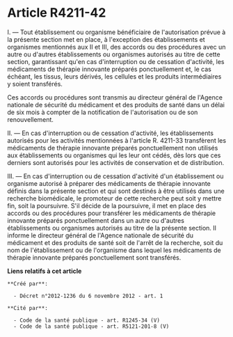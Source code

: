 # Article R4211-42

I. ― Tout établissement ou organisme bénéficiaire de l'autorisation prévue à la présente section met en place, à l'exception
des établissements et organismes mentionnés aux II et III, des accords ou des procédures avec un autre ou d'autres
établissements ou organismes autorisés au titre de cette section, garantissant qu'en cas d'interruption ou de cessation
d'activité, les médicaments de thérapie innovante préparés ponctuellement et, le cas échéant, les tissus, leurs dérivés, les
cellules et les produits intermédiaires y soient transférés.

Ces accords ou procédures sont transmis au directeur général de l'Agence nationale de sécurité du médicament et des produits
de santé dans un délai de six mois à compter de la notification de l'autorisation ou de son renouvellement.

II. ― En cas d'interruption ou de cessation d'activité, les établissements autorisés pour les activités mentionnées à
l'article R. 4211-33 transfèrent les médicaments de thérapie innovante préparés ponctuellement non utilisés aux
établissements ou organismes qui les leur ont cédés, dès lors que ces derniers sont autorisés pour les activités de
conservation et de distribution.

III. ― En cas d'interruption ou de cessation d'activité d'un établissement ou organisme autorisé à préparer des médicaments
de thérapie innovante définis dans la présente section et qui sont destinés à être utilisés dans une recherche biomédicale,
le promoteur de cette recherche peut soit y mettre fin, soit la poursuivre. S'il décide de la poursuivre, il met en place des
accords ou des procédures pour transférer les médicaments de thérapie innovante préparés ponctuellement dans un autre ou
d'autres établissements ou organismes autorisés au titre de la présente section. Il informe le directeur général de l'Agence
nationale de sécurité du médicament et des produits de santé soit de l'arrêt de la recherche, soit du nom de l'établissement
ou de l'organisme dans lequel les médicaments de thérapie innovante préparés ponctuellement sont transférés.

**Liens relatifs à cet article**

	**Créé par**:

	  - Décret n°2012-1236 du 6 novembre 2012 - art. 1

	**Cité par**:

	  - Code de la santé publique - art. R1245-34 (V)
	  - Code de la santé publique - art. R5121-201-8 (V)
